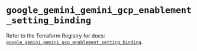 # `google_gemini_gemini_gcp_enablement_setting_binding`

Refer to the Terraform Registry for docs: [`google_gemini_gemini_gcp_enablement_setting_binding`](https://registry.terraform.io/providers/hashicorp/google/6.38.0/docs/resources/gemini_gemini_gcp_enablement_setting_binding).
